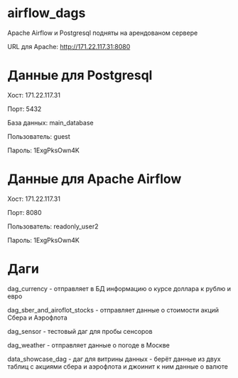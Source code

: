 # airflow_dags

Apache Airflow и Postgresql подняты на арендованом сервере 

URL для Apache: http://171.22.117.31:8080

# Данные для Postgresql

Хост: 171.22.117.31

Порт: 5432

База данных: main_database

Пользователь: guest

Пароль: 1ExgPksOwn4K

# Данные для Apache Airflow

Хост: 171.22.117.31

Порт: 8080

Пользователь: readonly_user2

Пароль: 1ExgPksOwn4K

# Даги

dag_currency - отправляет в БД информацию о курсе доллара к рублю и евро

dag_sber_and_airoflot_stocks - отправляет данные о стоимости акций Сбера и Аэрофлота 

dag_sensor - тестовый даг для пробы сенсоров

dag_weather - отправляет данные о погоде в Москве 

data_showcase_dag - даг для витрины данных - берёт данные из двух таблиц с акциями сбера и аэрофлота и джоинит к ним данные о валюте
